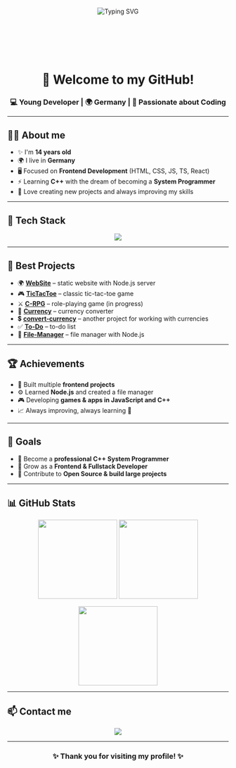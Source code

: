 <!-- Header Banner -->
<div style="display:flex; justify-content:center; align-items:center; height:200px;">
  <img src="https://readme-typing-svg.demolab.com?font=Fira+Code&size=28&pause=1000&color=00BFFF&center=true&vCenter=true&width=700&height=150&lines=Hi%2C+I'm+Alexandru+Chetrean!;14-year-old+developer+from+Germany;Frontend+%2B+Future+C%2B%2B+System+Programmer" alt="Typing SVG" />
</div>

<h1 align="center">👋 Welcome to my GitHub!</h1>
<h3 align="center">💻 Young Developer | 🌍 Germany | 🚀 Passionate about Coding</h3>

---

## 👨‍💻 About me
- ✨ I'm **14 years old**  
- 🌍 I live in **Germany**  
- 🖥️ Focused on **Frontend Development** (HTML, CSS, JS, TS, React)  
- ⚡ Learning **C++** with the dream of becoming a **System Programmer**  
- 🎯 Love creating new projects and always improving my skills  

---

## 🚀 Tech Stack
<p align="center">
  <img src="https://skillicons.dev/icons?i=html,css,sass,js,ts,react,nodejs,cpp,git,github,vscode" />
</p>

---

## 📂 Best Projects
- 🌍 [**WebSite**](https://github.com/AlexandruChet/WebSite) – static website with Node.js server  
- 🎮 [**TicTacToe**](https://github.com/AlexandruChet/TicTacToe) – classic tic-tac-toe game  
- ⚔️ [**C-RPG**](https://github.com/AlexandruChet/C-RPG) – role-playing game (in progress)  
- 💱 [**Currency**](https://github.com/AlexandruChet/Currency) – currency converter  
- 💲 [**convert-currency**](https://github.com/AlexandruChet/convert-currency) – another project for working with currencies  
- ✅ [**To-Do**](https://github.com/AlexandruChet/To-Do) – to-do list  
- 📂 [**File-Manager**](https://github.com/AlexandruChet/File-Manager) – file manager with Node.js  

---

## 🏆 Achievements
- 🚀 Built multiple **frontend projects**  
- ⚙️ Learned **Node.js** and created a file manager  
- 🎮 Developing **games & apps in JavaScript and C++**  
- 📈 Always improving, always learning 🚀  

---

## 🎯 Goals
- 🔹 Become a **professional C++ System Programmer**  
- 🔹 Grow as a **Frontend & Fullstack Developer**  
- 🔹 Contribute to **Open Source & build large projects**  

---

## 📊 GitHub Stats
<p align="center">
  <img src="https://github-readme-stats.vercel.app/api?username=AlexandruChet&show_icons=true&theme=tokyonight" height="180"/>
  <img src="https://github-readme-stats.vercel.app/api/top-langs/?username=AlexandruChet&layout=compact&theme=tokyonight" height="180"/>
</p>

<p align="center">
  <img src="https://github-readme-streak-stats.herokuapp.com/?user=AlexandruChet&theme=tokyonight" height="180"/>
</p>


---

## 📫 Contact me
<p align="center">
  <a href="https://github.com/AlexandruChet">
    <img src="https://img.shields.io/badge/-GitHub-181717?style=for-the-badge&logo=github&logoColor=white"/>
  </a>
</p>

---

<h3 align="center">✨ Thank you for visiting my profile! ✨</h3>
